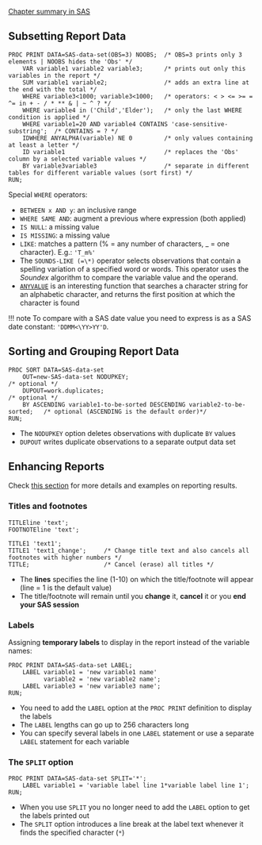 [Chapter summary in SAS](https://support.sas.com/edu/OLTRN/ECPRG193/m415/m415_4_a_sum.htm)

## Subsetting Report Data

```
PROC PRINT DATA=SAS-data-set(OBS=3) NOOBS;  /* OBS=3 prints only 3 elements | NOOBS hides the 'Obs' */
    VAR variable1 variable2 variable3;      /* prints out only this variables in the report */
    SUM variable1 variable2;                /* adds an extra line at the end with the total */
    WHERE variable3<1000; variable3<1000;   /* operators: < > <= >= = ^= in + - / * ** & | ~ ^ ? */
    WHERE variable4 in ('Child','Elder');   /* only the last WHERE condition is applied */
    WHERE variable1=20 AND variable4 CONTAINS 'case-sensitive-substring';  /* CONTAINS = ? */
    IDWHERE ANYALPHA(variable) NE 0         /* only values containing at least a letter */
    ID variable1                            /* replaces the 'Obs' column by a selected variable values */
    BY variable3variable3                   /* separate in different tables for different variable values (sort first) */
RUN;
```

Special `WHERE` operators:

* `BETWEEN x AND y`: an inclusive range
* `WHERE SAME AND`: augment a previous where expression (both applied)
* `IS NULL`: a missing value
* `IS MISSING`: a missing value
* `LIKE`: matches a pattern (% = any number of characters, _ = one character). E.g.: `'T_m%'`
* The `SOUNDS-LIKE (=\*)` operator selects observations that contain a spelling variation of a specified word or words. This operator uses the *Soundex* algorithm to compare the variable value and the operand.
* [`ANYVALUE`](http://support.sas.com/documentation/cdl/en/lrdict/64316/HTML/default/viewer.htm#a002194060.htm) is an interesting function that searches a character string for an alphabetic character, and returns the first position at which the character is found


!!! note
    To compare with a SAS date value you need to express is as a SAS date constant: `'DDMM<\YY>YY'D`.

## Sorting and Grouping Report Data

```
PROC SORT DATA=SAS-data-set
    OUT=new-SAS-data-set NODUPKEY;                                           /* optional */
    DUPOUT=work.duplicates;                                                  /* optional */
    BY ASCENDING variable1-to-be-sorted DESCENDING variable2-to-be-sorted;   /* optional (ASCENDING is the default order)*/
RUN;
```

* The `NODUPKEY` option deletes observations with duplicate `BY` values
* `DUPOUT` writes duplicate observations to a separate output data set

## Enhancing Reports

Check [this section](../sas-outputs/) for more details and examples on reporting results. 

### Titles and footnotes

```
TITLEline 'text';       
FOOTNOTEline 'text';

TITLE1 'text1';
TITLE1 'text1_change';     /* Change title text and also cancels all footnotes with higher numbers */
TITLE;                     /* Cancel (erase) all titles */
```

* The **lines** specifies the line (1-10) on which the title/footnote will appear (line = 1 is the default value)
* The title/footnote will remain until you **change** it, **cancel** it or you **end your SAS session**

### Labels

Assigning **temporary labels** to display in the report instead of the variable names:

```
PROC PRINT DATA=SAS-data-set LABEL;            
    LABEL variable1 = 'new variable1 name' 
          variable2 = 'new variable2 name';
    LABEL variable3 = 'new variable3 name';
RUN;
```

* You need to add the `LABEL` option at the `PROC PRINT` definition to display the labels 
* The `LABEL` lengths can go up to 256 characters long
* You can specify several labels in one `LABEL` statement or use a separate `LABEL` statement for each variable

### The `SPLIT` option

```
PROC PRINT DATA=SAS-data-set SPLIT='*';             
    LABEL variable1 = 'variable label line 1*variable label line 1';   
RUN;
```

* When you use `SPLIT` you no longer need to add the `LABEL` option to get the labels printed out
* The `SPLIT` option introduces a line break at the label text whenever it finds the specified character (`*`)
